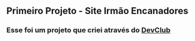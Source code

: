 ## Primeiro Projeto - Site Irmão Encanadores

### Esse foi um projeto que criei através do <a href="https://aulas.devclub.com.br">DevClub</a>
